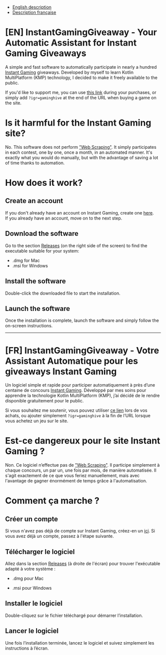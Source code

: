 - [English description](#en-instantgaminggiveaway---your-automatic-assistant-for-instant-gaming-giveaways)
- [Description française](#frinstantgaminggiveaway---votre-assistant-automatique-pour-les-giveaways-instant-gaming)


# [EN] InstantGamingGiveaway - Your Automatic Assistant for Instant Gaming Giveaways

A simple and fast software to automatically participate in nearly a hundred [Instant Gaming](https://www.instant-gaming.com/en/?igr=gaminghive) giveaways. Developed by myself to learn Kotlin MultiPlatform (KMP) technology, I decided to make it freely available to the public.

If you'd like to support me, you can use [this link](https://www.instant-gaming.com/en/?igr=gaminghive) during your purchases, or simply add `?igr=gaminghive` at the end of the URL when buying a game on the site.

# Is it harmful for the Instant Gaming site?
No. This software does not perform ["Web Scraping"](https://en.wikipedia.org/wiki/Web_scraping). It simply participates in each contest, one by one, once a month, in an automated manner. It's exactly what you would do manually, but with the advantage of saving a lot of time thanks to automation.

# How does it work?
## Create an account
If you don't already have an account on Instant Gaming, create one [here](https://www.instant-gaming.com/en/?igr=gaminghive).  
If you already have an account, move on to the next step.

## Download the software
Go to the section [Releases](https://github.com/JonathanSenky/InstantGamingGiveway/releases) (on the right side of the screen) to find the executable suitable for your system:

- .dmg for Mac
- .msi for Windows

## Install the software
Double-click the downloaded file to start the installation.

## Launch the software
Once the installation is complete, launch the software and simply follow the on-screen instructions.


---------------------------------------------------


# [FR] InstantGamingGiveaway - Votre Assistant Automatique pour les giveaways Instant Gaming

Un logiciel simple et rapide pour participer automatiquement à près d’une centaine de concours [Instant Gaming](https://www.instant-gaming.com/fr/?igr=gaminghive). Développé par mes soins pour apprendre la technologie Kotlin MultiPlatform (KMP), j’ai décidé de le rendre disponible gratuitement pour le public.

Si vous souhaitez me soutenir, vous pouvez utiliser [ce lien](https://www.instant-gaming.com/fr/?igr=gaminghive) lors de vos achats, ou ajouter simplement `?igr=gaminghive` à la fin de l’URL lorsque vous achetez un jeu sur le site.

# Est-ce dangereux pour le site Instant Gaming ?
Non. Ce logiciel n’effectue pas de ["Web Scraping"](https://en.wikipedia.org/wiki/Web_scraping). Il participe simplement à chaque concours, un par un, une fois par mois, de manière automatisée. Il s'agit exactement de ce que vous feriez manuellement, mais avec l'avantage de gagner énormément de temps grâce à l'automatisation.

# Comment ça marche ?
## Créer un compte
Si vous n'avez pas déjà de compte sur Instant Gaming, créez-en un [ici](https://www.instant-gaming.com/fr/?igr=gaminghive).
Si vous avez déjà un compte, passez à l'étape suivante.

## Télécharger le logiciel
Allez dans la section [Releases](https://github.com/JonathanSenky/InstantGamingGiveway/releases) (à droite de l'écran) pour trouver l'exécutable adapté à votre système :

- .dmg pour Mac

- .msi pour Windows

## Installer le logiciel
Double-cliquez sur le fichier téléchargé pour démarrer l’installation.

## Lancer le logiciel
Une fois l’installation terminée, lancez le logiciel et suivez simplement les instructions à l’écran.
